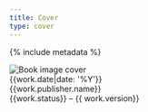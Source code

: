 ```yaml
---
title: Cover
type: cover
---
```

{% include metadata %}

<div class="cover-image-container"><img class="cover-image" src="{{ site.baseurl }}/images/{{work.cover_image.image}}" alt="Book image cover"></div>
<div class="cover-meta">
	<div class="cover-date">{{work.date|date: '%Y'}}</div>
	<div class="cover-publisher">{{work.publisher.name}}</div>
	<div class="cover-version">{{work.status}} – {{ work.version}}</div>
</div>
